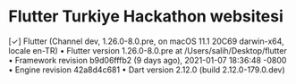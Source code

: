 # Flutter Turkiye Hackathon websitesi 

[✓] Flutter (Channel dev, 1.26.0-8.0.pre, on macOS 11.1 20C69 darwin-x64, locale en-TR)
    • Flutter version 1.26.0-8.0.pre at /Users/salih/Desktop/flutter
    • Framework revision b9d06fffb2 (9 days ago), 2021-01-07 18:36:48 -0800
    • Engine revision 42a8d4c681
    • Dart version 2.12.0 (build 2.12.0-179.0.dev)
